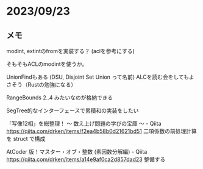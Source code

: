 # 2023/09/23

## メモ
modint, extintのfromを実装する？
(aclを参考にする)

そもそもACLのmodintを使うか。

UnionFindもある (DSU, Disjoint Set Union って名前)
ALCを読む会をしてもよさそう（Rustの勉強になる）

RangeBounds<usize>
2..4 みたいなのが格納できる

SegTree的なインターフェースで累積和の実装をしたい


「写像12相」を総整理！ 〜 数え上げ問題の学びの宝庫 〜 - Qiita https://qiita.com/drken/items/f2ea4b58b0d21621bd51
二項係数の前処理計算を struct で構成

AtCoder 版！マスター・オブ・整数 (素因数分解編) - Qiita https://qiita.com/drken/items/a14e9af0ca2d857dad23
整備する
